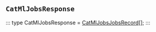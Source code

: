 ## `CatMlJobsResponse`
:::
type CatMlJobsResponse = [CatMlJobsJobsRecord](./CatMlJobsJobsRecord.md)[];
:::
